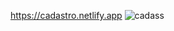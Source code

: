 https://cadastro.netlify.app
![cadass](https://user-images.githubusercontent.com/96742270/151000899-2560beed-0fca-4e5e-9606-313a5fff2646.jpeg)
